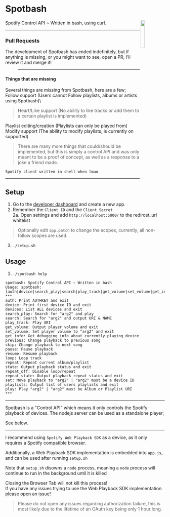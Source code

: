 
<h1> Spotbash </h1><p><p><img src="https://cdn.discordapp.com/attachments/699685435198144553/758393878947561522/spotbash_ex2.png" width="15%" align="right"> </p>Spotify Control API ~ Written in bash, using curl.</p>

***
### Pull Requests
The development of Spotbash has ended indefinitely, but if anything is missing, or you might want to see, open a PR, I'll review it and merge it!
> ***

#### Things that are missing
Several things are missing from Spotbash, here are a few;\
Follow support (Users cannot Follow playlists, albums or artists using Spotbash)\
> Heart/Like support (No ability to like tracks or add them to a certain playlist is implemented)

Playlist editing/creation (Playlists can only be played from)\
Modify support (The ability to modify playlists, is currently on supported)
> There are many more things that could/should be implemented, but this is simply a control API and was only meant to be a proof of concept, as well as a response to a joke a friend made.
```
Spotify client written in shell when lmao
```
***
## Setup
1. Go to the [developer dashboard](https://developer.spotify.com/dashboard/applications) and create a new app.
2. Remember the `Client ID` and the `Client Secret`\
2a. Open settings and add `http://localhost:5000/` to the redircet_uri whitelist
> Optionally edit `app.patch` to change the scopes, currently, all non-follow scopes are used.
3. `./setup.sh`
## Usage
1. `./spotbash help`
```
spotbash: Spotify Control API ~ Written in bash
Usage: spotbash:
[auth|device|search_play|search|play_track|get_volume|set_volume|get_info|previous|skip|pause|resume|loop|repeat|state|set|playlists|play]
***
auth: Print AUTHKEY and exit
device: Print first device ID and exit
devices: List ALL devices and exit
search_play: Search for "arg2" and play
search: Search for "arg2" and output URI & NAME
play_track: Play URI
get_volume: Output player volume and exit
set_volume: Set player volume to "arg2" and exit
get_info: Get debugging info about currently playing device
previous: Change playback to previous song
skip: Change playback to next song
pause: Pause playback
resume: Resume playback
loop: Loop track
repeat: Repeat current album/playlist
state: Output playback status and exit
repeat_off: Disable loop/repeat
repeat_state: Output playback repeat status and exit
set: Move playback to "arg2" | "arg2" must be a device ID
playlists: Output list of users playlists and exit
play: Play "arg2" | "arg2" must be Album or Playlist URI
***
```
***
Spotbash is a "Control API" which means it only controls the Spotify playback of devices. The nodejs server can be used as a standalone player;

See below.
***
I recommend using `Spotify Web Playback SDK` as a device, as it only requires a Spotify compatible browser.  

Additionally, a Web Playback SDK implementation is embedded into `app.js`, and can be used after running `setup.sh`

Note that `setup.sh` disowns a `node` process, meaning a `node` process will continue to run in the background until it is killed

Closing the Browser Tab will not kill this process!\
If you have any issues trying to use the Web Playback SDK implementation please open an issue!
> Please do not open any issues regarding authorization failure, this is most likely due to the lifetime of an OAuth key being only 1 hour long.
